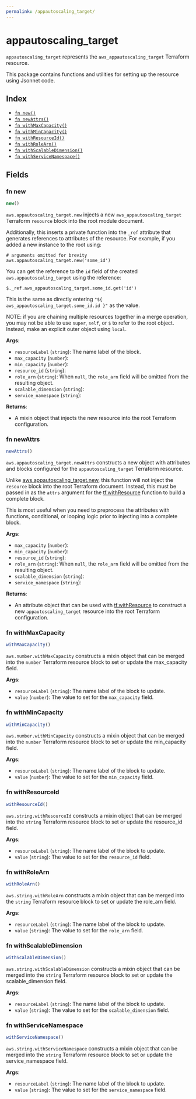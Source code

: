 ```yaml
---
permalink: /appautoscaling_target/
---
```


# appautoscaling_target

`appautoscaling_target` represents the `aws_appautoscaling_target` Terraform resource.



This package contains functions and utilities for setting up the resource using Jsonnet code.


## Index

* [`fn new()`](#fn-new)
* [`fn newAttrs()`](#fn-newattrs)
* [`fn withMaxCapacity()`](#fn-withmaxcapacity)
* [`fn withMinCapacity()`](#fn-withmincapacity)
* [`fn withResourceId()`](#fn-withresourceid)
* [`fn withRoleArn()`](#fn-withrolearn)
* [`fn withScalableDimension()`](#fn-withscalabledimension)
* [`fn withServiceNamespace()`](#fn-withservicenamespace)

## Fields

### fn new

```ts
new()
```


`aws.appautoscaling_target.new` injects a new `aws_appautoscaling_target` Terraform `resource`
block into the root module document.

Additionally, this inserts a private function into the `_ref` attribute that generates references to attributes of the
resource. For example, if you added a new instance to the root using:

    # arguments omitted for brevity
    aws.appautoscaling_target.new('some_id')

You can get the reference to the `id` field of the created `aws.appautoscaling_target` using the reference:

    $._ref.aws_appautoscaling_target.some_id.get('id')

This is the same as directly entering `"${ aws_appautoscaling_target.some_id.id }"` as the value.

NOTE: if you are chaining multiple resources together in a merge operation, you may not be able to use `super`, `self`,
or `$` to refer to the root object. Instead, make an explicit outer object using `local`.

**Args**:
  - `resourceLabel` (`string`): The name label of the block.
  - `max_capacity` (`number`): 
  - `min_capacity` (`number`): 
  - `resource_id` (`string`): 
  - `role_arn` (`string`):  When `null`, the `role_arn` field will be omitted from the resulting object.
  - `scalable_dimension` (`string`): 
  - `service_namespace` (`string`): 

**Returns**:
- A mixin object that injects the new resource into the root Terraform configuration.


### fn newAttrs

```ts
newAttrs()
```


`aws.appautoscaling_target.newAttrs` constructs a new object with attributes and blocks configured for the `appautoscaling_target`
Terraform resource.

Unlike [aws.appautoscaling_target.new](#fn-new), this function will not inject the `resource`
block into the root Terraform document. Instead, this must be passed in as the `attrs` argument for the
[tf.withResource](https://github.com/tf-libsonnet/core/tree/main/docs#fn-withresource) function to build a complete block.

This is most useful when you need to preprocess the attributes with functions, conditional, or looping logic prior to
injecting into a complete block.

**Args**:
  - `max_capacity` (`number`): 
  - `min_capacity` (`number`): 
  - `resource_id` (`string`): 
  - `role_arn` (`string`):  When `null`, the `role_arn` field will be omitted from the resulting object.
  - `scalable_dimension` (`string`): 
  - `service_namespace` (`string`): 

**Returns**:
  - An attribute object that can be used with [tf.withResource](https://github.com/tf-libsonnet/core/tree/main/docs#fn-withresource) to construct a new `appautoscaling_target` resource into the root Terraform configuration.


### fn withMaxCapacity

```ts
withMaxCapacity()
```

`aws.number.withMaxCapacity` constructs a mixin object that can be merged into the `number`
Terraform resource block to set or update the max_capacity field.



**Args**:
  - `resourceLabel` (`string`): The name label of the block to update.
  - `value` (`number`): The value to set for the `max_capacity` field.


### fn withMinCapacity

```ts
withMinCapacity()
```

`aws.number.withMinCapacity` constructs a mixin object that can be merged into the `number`
Terraform resource block to set or update the min_capacity field.



**Args**:
  - `resourceLabel` (`string`): The name label of the block to update.
  - `value` (`number`): The value to set for the `min_capacity` field.


### fn withResourceId

```ts
withResourceId()
```

`aws.string.withResourceId` constructs a mixin object that can be merged into the `string`
Terraform resource block to set or update the resource_id field.



**Args**:
  - `resourceLabel` (`string`): The name label of the block to update.
  - `value` (`string`): The value to set for the `resource_id` field.


### fn withRoleArn

```ts
withRoleArn()
```

`aws.string.withRoleArn` constructs a mixin object that can be merged into the `string`
Terraform resource block to set or update the role_arn field.



**Args**:
  - `resourceLabel` (`string`): The name label of the block to update.
  - `value` (`string`): The value to set for the `role_arn` field.


### fn withScalableDimension

```ts
withScalableDimension()
```

`aws.string.withScalableDimension` constructs a mixin object that can be merged into the `string`
Terraform resource block to set or update the scalable_dimension field.



**Args**:
  - `resourceLabel` (`string`): The name label of the block to update.
  - `value` (`string`): The value to set for the `scalable_dimension` field.


### fn withServiceNamespace

```ts
withServiceNamespace()
```

`aws.string.withServiceNamespace` constructs a mixin object that can be merged into the `string`
Terraform resource block to set or update the service_namespace field.



**Args**:
  - `resourceLabel` (`string`): The name label of the block to update.
  - `value` (`string`): The value to set for the `service_namespace` field.
